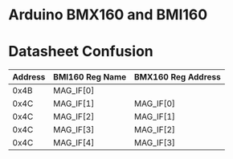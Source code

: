 # Arduino BMX160 and BMI160

# Datasheet Confusion

|Address|BMI160 Reg Name|BMX160 Reg Address|
|-------|---------------|------------------|
| 0x4B  |  MAG_IF[0]    |                  |
| 0x4C  |  MAG_IF[1]    |  MAG_IF[0]       |
| 0x4C  |  MAG_IF[2]    |  MAG_IF[1]       |
| 0x4C  |  MAG_IF[3]    |  MAG_IF[2]       |
| 0x4C  |  MAG_IF[4]    |  MAG_IF[3]       |

